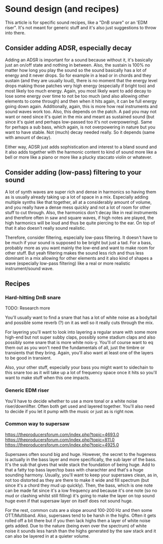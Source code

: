 # Sound design (and recipes)
This article is for specific sound recipes, like a "DnB snare" or an 'EDM riser". It's not meant for generic stuff and it's also just suggestions to throw into there.

## Consider adding ADSR, especially decay
Adding an ADSR is important for a sound because without it, it's basically just an on/off state and nothing in between. Also, the sustain is 100% no matter how long you play the sound so the sound basically has a lot of energy and it never drops. So for example in a lead or in chords and they sustain (and they are usually loud), there is no moment that the energy level drops making those patches very high energy (especially if bright too) and most likely too much energy. Again, you most likely want to add decay to lose some energy over time to not be too much (and also allowing other elements to come through) and then when it hits again, it can be full energy going down again. Additionally, again, this is more how real instruments and sound waves work too. Also, this depends on the patch. A pad you may not want or need since it's quiet in the mix and meant as sustained sound (but since it's quiet and perhaps low-passed too it's not overpowering). Same for perhaps a sub bass, which again, is not overpowering in nature but you want to have stable. Not (much) decay needed really. So it depends (same with amount of decay).

Either way, ADSR just adds sophistication and interest to a bland sound and it also adds together with the harmonic content to kind of sound more like a bell or more like a piano or more like a plucky staccato violin or whatever.

## Consider adding (low-pass) filtering to your sound
A lot of synth waves are super rich and dense in harmonics so having them as is usually already taking up a lot of space in a mix. Especially adding multiple synths like that together, all at a considerably amount of volume, and you really have a dense mess quickly and not a lot of room for other stuff to cut through. Also, the harmonics don't decay like in real instruments and therefore often in saw and square waves, if high notes are played, the high harmonics will be loud and thus be quite piercing to the ear. On top of that it also doesn't really sound realistic.

Therefore, consider filtering, especially low-pass filtering. It doesn't have to be much if your sound is supposed to be bright but just a tad. For a bass, probably more as you want mainly the low-end and want to make room for other stuff. But yeah filtering makes the sound less rich and thus less dominant in a mix allowing for other elements and it also kind of shapes a wave (especially low-pass filtering) like a real or more realistic instrument/sound wave.

## Recipes
### Hard-hitting DnB snare
TODO: Research more

You'll usually want to find a snare that has a lot of white noise as a body/tail and possible some reverb (?) on it as well so it really cuts through the mix.

For layering you'll want to look into layering a regular snare with some more high-end but not super subby claps, possibly some stadium claps and also possibly some snare that is more white nois-y. You'll of course want to eq them out as you won't need the fundamentals of all, just the timbre or transients that they bring. Again, you'll also want at least one of the layers to be good in transient.

Also, your other stuff, especially your bass you might want to sidechain to this snare too as it will take up a lot of frequency space once it hits so you'll want to make stuff when this one impacts.

### Generic EDM riser
You'll have to decide whether to use a more tonal or a white noise riser/downlifter. Often both get used and layered together. You'll also need to decide if you let it pump with the music or just as is right now.

### Common way to supersaw
https://theproducersforum.com/index.php?topic=4693.0
https://theproducersforum.com/index.php?topic=811.0
https://theproducersforum.com/index.php?topic=4925.0

Supersaws often sound big and huge. However, the secret to the hugeness is actually in the bass layer and more specifically, the sub layer of the bass. It's the sub that gives that wide stack the foundation of being huge. Add to that a fatty top bass layer/top bass with charachter and that's a huge sounding harmony. Usually, you'll want to keep your supersaws clean, as in, not too distorted as they are there to make it wide and fill spectrum (but since it's a chord they mud up quickly). Then, the bass, which is one note can be made fat since it's a low frequency and because it's one note (so no mud or clashing whilst still filling) it's going to make the layer on top sound huge even if that supersaw layer on itself does not sound huge.

For the rest, common cuts are a slope around 100-200 Hz and then some OTT/Multiband. Also, supersaws tend to be harsh in the highs. Often it gets rolled off a bit there but if you then lack highs then a layer of white noise gets added. Due to the nature (being even over the spectrum) of white noise it sounds less harsh than the highs generated by the saw stack and it can also be layered in at a quieter volume.
